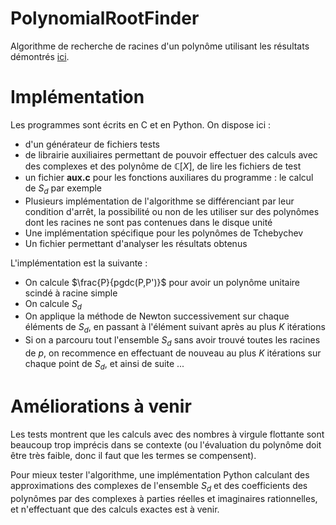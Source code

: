 # PolynomialRootFinder
Algorithme de recherche de racines d'un polynôme utilisant les résultats démontrés [ici](https://www.math.stonybrook.edu/~scott/Papers/Newton-HSS.pdf).

# Implémentation
Les programmes sont écrits en C et en Python.
On dispose ici :
- d'un générateur de fichiers tests
- de librairie auxiliaires permettant de pouvoir effectuer des calculs avec des complexes et des polynôme de $\mathbb{C}[X]$, de lire les fichiers de test
- un fichier __aux.c__ pour les fonctions auxiliares du programme : le calcul de $S_d$ par exemple
- Plusieurs implémentation de l'algorithme se différenciant par leur condition d'arrêt, la possibilité ou non de les utiliser sur des polynômes dont les racines ne sont pas contenues dans le disque unité
- Une implémentation spécifique pour les polynômes de Tchebychev
- Un fichier permettant d'analyser les résultats obtenus


L'implémentation est la suivante :
- On calcule $\frac{P}{pgdc(P,P')}$ pour avoir un polynôme unitaire scindé à racine simple
- On calcule $S_d$
- On applique la méthode de Newton successivement sur chaque éléments de $S_d$, en passant à l'élément suivant après au plus $K$ itérations
- Si on a parcouru tout l'ensemble $S_d$ sans avoir trouvé toutes les racines de $p$, on recommence en effectuant de nouveau au plus $K$ itérations sur chaque point de $S_d$, et ainsi de suite ...

# Améliorations à venir
Les tests montrent que les calculs avec des nombres à virgule flottante sont beaucoup trop imprécis dans se contexte (ou l'évaluation du polynôme doit être très faible, donc il faut que les termes se compensent).

Pour mieux tester l'algorithme, une implémentation Python calculant des approximations des complexes de l'ensemble $S_d$ et des coefficients des polynômes par des complexes à parties réelles et imaginaires rationnelles, et n'effectuant que des calculs exactes est à venir.
